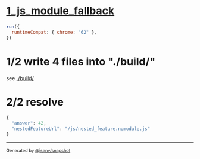 # [1_js_module_fallback](../../import_dynamic.test.mjs#L28)

```js
run({
  runtimeCompat: { chrome: "62" },
})
```

# 1/2 write 4 files into "./build/"

see [./build/](./build/)

# 2/2 resolve

```js
{
  "answer": 42,
  "nestedFeatureUrl": "/js/nested_feature.nomodule.js"
}
```

---

<sub>
  Generated by <a href="https://github.com/jsenv/core/tree/main/packages/independent/snapshot">@jsenv/snapshot</a>
</sub>
